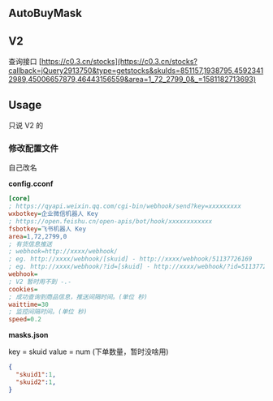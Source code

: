 ## AutoBuyMask

## V2

查询接口 [https://c0.3.cn/stocks](https://c0.3.cn/stocks?callback=jQuery2913750&type=getstocks&skuIds=851157,1938795,45923412989,45006657879,46443156559&area=1_72_2799_0&_=1581182713693)

## Usage

只说 V2 的

### 修改配置文件

自己改名

**config.cconf**

```ini
[core]
; https://qyapi.weixin.qq.com/cgi-bin/webhook/send?key=xxxxxxxxx
wxbotkey=企业微信机器人 Key
; https://open.feishu.cn/open-apis/bot/hook/xxxxxxxxxxxx
fsbotkey=飞书机器人 Key
area=1,72,2799,0
; 有货信息推送
; webhook=http://xxxx/webhook/
; eg. http://xxxx/webhook/[skuid] - http://xxxx/webhook/51137726169
; eg. http://xxxx/webhook/?id=[skuid] - http://xxxx/webhook/?id=51137726169
webhook=
; V2 暂时用不到 -.-
cookies=
; 成功查询到商品信息，推送间隔时间。(单位 秒)
waittime=30
; 监控间隔时间。(单位 秒)
speed=0.2
```

**masks.json**

key = skuid
value = num (下单数量，暂时没啥用)

```json
{
  "skuid1":1,
  "skuid2":1,
}
```